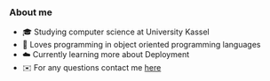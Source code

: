 ### About me
- 🎓 Studying computer science at University Kassel
- 🤍 Loves programming in object oriented programming languages
- ☁️ Currently learning more about Deployment
- ✉️ For any questions contact me [here](https://github.com/nico-mu/nico-mu/issues)
